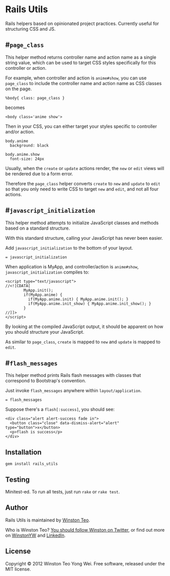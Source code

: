 # Rails Utils

Rails helpers based on opinionated project practices. Currently useful for structuring CSS and JS.

## #`page_class`

This helper method returns controller name and action name as a single string value,
which can be used to target CSS styles specifically for this controller or action.

For example, when controller and action is `anime#show`,
you can use `page_class` to include the controller name and action name as CSS classes on the page.

    %body{ class: page_class }

becomes

    <body class='anime show'>

Then in your CSS, you can either target your styles specific to controller and/or action.

    body.anime
      background: black

    body.anime.show
      font-size: 24px

Usually, when the `create` or `update` actions render, the `new` or `edit` views will be rendered due to a form error.

Therefore the `page_class` helper converts `create` to `new` and `update` to `edit`
so that you only need to write CSS to target `new` and `edit`, and not all four actions.

## #`javascript_initialization`

This helper method attempts to initialize JavaScript classes and methods based on a standard structure.

With this standard structure, calling your JavaScript has never been easier.

Add `javascript_initialization` to the bottom of your layout.

    = javascript_initialization

When application is MyApp, and controller/action is `anime#show`, `javascript_initialization` compiles to:

    <script type="text/javascript">
    //<![CDATA[
            MyApp.init();
            if(MyApp.anime) {
              if(MyApp.anime.init) { MyApp.anime.init(); }
              if(MyApp.anime.init_show) { MyApp.anime.init_show(); }
            }
    //]]>
    </script>

By looking at the compiled JavaScript output, it should be apparent on how you should structure your JavaScript.

As similar to `page_class`, `create` is mapped to `new` and `update` is mapped to `edit`.

## #`flash_messages`

This helper method prints Rails flash messages with classes that correspond to Bootstrap's convention.

Just invoke `flash_messages` anywhere within `layout/application`.

    = flash_messages

Suppose there's a `flash[:success]`, you should see:

    <div class="alert alert-success fade in">
      <button class="close" data-dismiss-alert="alert" type="button">x</button>
      <p>flash is success</p>
    </div>

## Installation

    gem install rails_utils

## Testing

Minitest-ed. To run all tests, just run `rake` or `rake test`.

## Author

Rails Utils is maintained by [Winston Teo](mailto:winstonyw+googlevisualr@gmail.com).

Who is Winston Teo? [You should follow Winston on Twitter](http://www.twitter.com/winstonyw), or find out more on [WinstonYW](http://www.winstonyw.com) and [LinkedIn](http://sg.linkedin.com/in/winstonyw).

## License

Copyright © 2012 Winston Teo Yong Wei. Free software, released under the MIT license.
